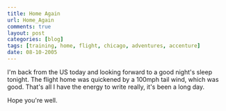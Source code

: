 ```yaml
---
title: Home Again
url: Home_Again
comments: true
layout: post
categories: [blog]
tags: [training, home, flight, chicago, adventures, accenture]
date: 08-10-2005
---
```

<p class="intro">I'm back from the US today and looking forward to a good night's sleep tonight. The flight home was quickened by a 100mph tail wind, which was good. That's all I have the energy to write really, it's been a long day. 
</p>
Hope you're well.
